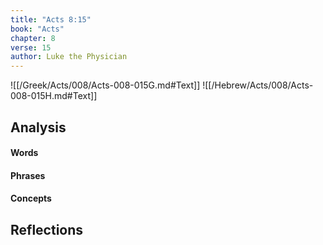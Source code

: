 ```yaml
---
title: "Acts 8:15"
book: "Acts"
chapter: 8
verse: 15
author: Luke the Physician
---
```

![[/Greek/Acts/008/Acts-008-015G.md#Text]]
![[/Hebrew/Acts/008/Acts-008-015H.md#Text]]

## Analysis

#### Words

#### Phrases

#### Concepts

## Reflections
